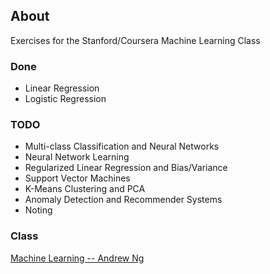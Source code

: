## About

Exercises for the Stanford/Coursera Machine Learning Class

### Done

- Linear Regression
- Logistic Regression

### TODO

- Multi-class Classification and Neural Networks
- Neural Network Learning
- Regularized Linear Regression and Bias/Variance
- Support Vector Machines
- K-Means Clustering and PCA
- Anomaly Detection and Recommender Systems
- Noting

### Class

[Machine Learning -- Andrew Ng](https://class.coursera.org/ml)